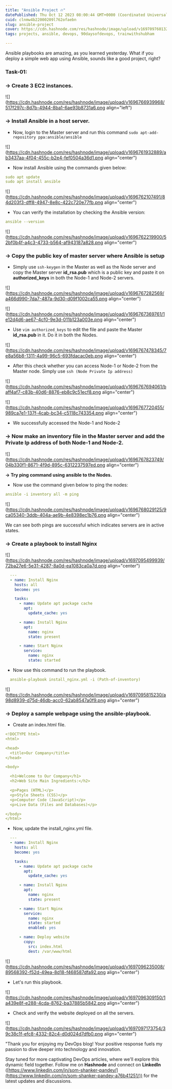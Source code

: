 ```yaml
---
title: "Ansible Project 🔥"
datePublished: Thu Oct 12 2023 08:00:44 GMT+0000 (Coordinated Universal Time)
cuid: clnmw4b22000209l762ofaebn
slug: ansible-project
cover: https://cdn.hashnode.com/res/hashnode/image/upload/v1697097601327/43122461-5807-4a60-8540-ba20819a95b4.png
tags: projects, ansible, devops, 90daysofdevops, trainwithshubham

---
```


Ansible playbooks are amazing, as you learned yesterday. What if you deploy a simple web app using Ansible, sounds like a good project, right?

### Task-01:

### \-&gt; Create 3 EC2 instances.

![](https://cdn.hashnode.com/res/hashnode/image/upload/v1696766939968/517f297c-8d7b-4944-8ba1-6ae93b8731a6.png align="left")

### \-&gt; Install Ansible in a host server.

* Now, login to the Master server and run this command `sudo apt-add-repository ppa:ansible/ansible`
    

![](https://cdn.hashnode.com/res/hashnode/image/upload/v1696761932889/ab3437aa-4f04-455c-b2e4-fef0504a36d1.png align="center")

* Now install Ansible using the commands given below:
    

```yaml
sudo apt update 
sudo apt install ansible
```

![](https://cdn.hashnode.com/res/hashnode/image/upload/v1696762107491/84d203f3-dff8-4947-8e8c-422c720e77fb.png align="center")

* You can verify the installation by checking the Ansible version:
    

```yaml
ansible --version
```

![](https://cdn.hashnode.com/res/hashnode/image/upload/v1696762219900/52bf0b4f-a4c3-4733-b564-af943187a828.png align="center")

### \-&gt; Copy the public key of master server where Ansible is setup

* Simply use `ssh-keygen` in the Master as well as the Node server and copy the Master server **id\_rsa.pub** which is a public key and paste it on **authorized\_keys** in both the Node-1 and Node-2 servers.
    

![](https://cdn.hashnode.com/res/hashnode/image/upload/v1696767282569/a466d990-7da7-487a-9d30-d09f1002ca55.png align="center")

![](https://cdn.hashnode.com/res/hashnode/image/upload/v1696767369761/1e12d4d6-ae67-4cf0-9e3d-011b123a003e.png align="center")

* Use `vim authorized_keys` to edit the file and paste the Master **id\_rsa.pub** in it. Do it in both the Nodes.
    

![](https://cdn.hashnode.com/res/hashnode/image/upload/v1696767478345/7e8a56b8-1311-4a99-96c5-693fdacac0eb.png align="center")

* After this check whether you can access Node-1 or Node-2 from the Master node. Simply use `ssh (Node Private Ip address)`
    

![](https://cdn.hashnode.com/res/hashnode/image/upload/v1696767694061/baff4af7-c83b-40d6-8876-eb8c9c51ecf8.png align="center")

![](https://cdn.hashnode.com/res/hashnode/image/upload/v1696767720455/989ca7e1-137f-4cab-bc34-c5118c743354.png align="center")

* We successfully accessed the Node-1 and Node-2
    

### \-&gt; Now make an inventory file in the Master server and add the Private Ip address of both Node-1 and Node-2.

![](https://cdn.hashnode.com/res/hashnode/image/upload/v1696767823749/04b330f1-8671-4f9d-895c-6312237597ed.png align="center")

**\-&gt; Try ping command using ansible to the Nodes.**

* Now use the command given below to ping the nodes:
    

```yaml
ansible -i inventory all -m ping
```

![](https://cdn.hashnode.com/res/hashnode/image/upload/v1696768029125/9ca05340-3ddb-404a-ae9b-4e8398ec1b76.png align="center")

We can see both pings are successful which indicates servers are in active states.

### \-&gt; Create a playbook to install Nginx

![](https://cdn.hashnode.com/res/hashnode/image/upload/v1697095499939/72ba27e6-5e31-4287-8a0d-ea1083ca0a7d.png align="center")

```yaml
  ---
  - name: Install Nginx
    hosts: all
    become: yes

    tasks:
      - name: Update apt package cache
        apt:
          update_cache: yes

      - name: Install Nginx
        apt:
          name: nginx
          state: present

      - name: Start Nginx
        service:
          name: nginx
          state: started
```

* Now use this command to run the playbook.
    

```yaml
  ansible-playbook install_nginx.yml -i (Path-of-inventory)
```

![](https://cdn.hashnode.com/res/hashnode/image/upload/v1697095815230/a98d8939-d75d-46db-acc0-62ab8547a0f9.png align="center")

### \-&gt; Deploy a sample webpage using the ansible-playbook.

* Create an index.html file.
    

```yaml
<!DOCTYPE html>
<html>

<head>
  <title>Our Company</title>
</head>

<body>

  <h1>Welcome to Our Company</h1>
  <h2>Web Site Main Ingredients:</h2>

  <p>Pages (HTML)</p>
  <p>Style Sheets (CSS)</p>
  <p>Computer Code (JavaScript)</p>
  <p>Live Data (Files and Databases)</p>

</body>
</html>
```

* Now, update the install\_nginx.yml file.
    

```yaml
  ---
  - name: Install Nginx
    hosts: all
    become: yes

    tasks:
      - name: Update apt package cache
        apt:
          update_cache: yes

      - name: Install Nginx
        apt:
          name: nginx
          state: present

      - name: Start Nginx
        service:
          name: nginx
          state: started
          enabled: yes

      - name: Deploy website
        copy:
          src: index.html
          dest: /var/www/html
```

![](https://cdn.hashnode.com/res/hashnode/image/upload/v1697096235008/89568392-f52d-49ea-8d18-f468587dfa92.png align="center")

* Let's run this playbook.
    

![](https://cdn.hashnode.com/res/hashnode/image/upload/v1697096309150/1a439e8f-e288-4cda-8762-ba37885b5842.png align="center")

* Check and verify the website deployed on all the servers.
    

![](https://cdn.hashnode.com/res/hashnode/image/upload/v1697097173754/39c38c1f-efc8-4332-82c4-d0d024d7dfb0.png align="center")

"Thank you for enjoying my DevOps blog! Your positive response fuels my passion to dive deeper into technology and innovation.

Stay tuned for more captivating DevOps articles, where we'll explore this dynamic field together. Follow me on **Hashnode** and connect on **LinkedIn** ([https://www.linkedin.com/in/som-shanker-pandey/](https://www.linkedin.com/in/som-shanker-pandey-a76b41251/)) for the latest updates and discussions.